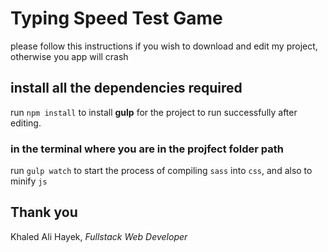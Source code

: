 # Typing Speed Test Game
please follow this instructions if you wish to download and edit my project, otherwise you app will crash

## install all the dependencies required
run `npm install` to install **gulp** for the project to run successfully after editing.

### in the terminal where you are in the projfect folder path
run `gulp watch` to start the process of compiling `sass` into `css`, and also to minify `js`

## Thank you 
Khaled Ali Hayek, *Fullstack Web Developer*